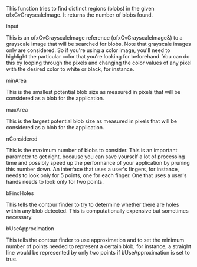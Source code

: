 This function tries to find distinct regions (blobs) in the given ofxCvGrayscaleImage. It returns the number of blobs found.

input

This is an ofxCvGrayscaleImage reference (ofxCvGrayscaleImage&) to a grayscale image that will be searched for blobs. Note that grayscale images only are considered. So if you're using a color image, you'll need to highlight the particular color that you're looking for beforehand. You can do this by looping through the pixels and changing the color values of any pixel with the desired color to white or black, for instance.

minArea

This is the smallest potential blob size as measured in pixels that will be considered as a blob for the application.

maxArea

This is the largest potential blob size as measured in pixels that will be considered as a blob for the application.

nConsidered

This is the maximum number of blobs to consider. This is an important parameter to get right, because you can save yourself a lot of processing time and possibly speed up the performance of your application by pruning this number down. An interface that uses a user's fingers, for instance, needs to look only for 5 points, one for each finger. One that uses a user's hands needs to look only for two points.

bFindHoles

This tells the contour finder to try to determine whether there are holes within any blob detected. This is computationally expensive but sometimes necessary.

bUseApproximation

This tells the contour finder to use approximation and to set the minimum number of points needed to represent a certain blob; for instance, a straight line would be represented by only two points if bUseApproximation is set to true.
